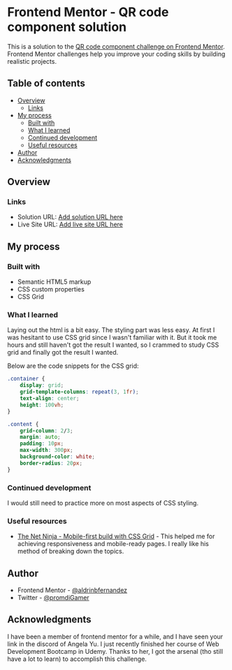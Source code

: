 # Frontend Mentor - QR code component solution

This is a solution to the [QR code component challenge on Frontend Mentor](https://www.frontendmentor.io/challenges/qr-code-component-iux_sIO_H). Frontend Mentor challenges help you improve your coding skills by building realistic projects. 

## Table of contents

- [Overview](#overview)
  - [Links](#links)
- [My process](#my-process)
  - [Built with](#built-with)
  - [What I learned](#what-i-learned)
  - [Continued development](#continued-development)
  - [Useful resources](#useful-resources)
- [Author](#author)
- [Acknowledgments](#acknowledgments)


## Overview

### Links

- Solution URL: [Add solution URL here](https://your-solution-url.com)
- Live Site URL: [Add live site URL here](https://your-live-site-url.com)

## My process

### Built with

- Semantic HTML5 markup
- CSS custom properties
- CSS Grid


### What I learned

Laying out the html is a bit easy. The styling part was less easy. At first I was hesitant to use CSS grid since I wasn't familiar with it. But it took me hours and still haven't got the result I wanted, so I crammed to study CSS grid and finally got the result I wanted. 

Below are the code snippets for the CSS grid:

```css for div element with className of container and content
.container {
    display: grid;
    grid-template-columns: repeat(3, 1fr);
    text-align: center;
    height: 100vh;
}

.content {
    grid-column: 2/3;
    margin: auto;
    padding: 10px;
    max-width: 300px;
    background-color: white;
    border-radius: 20px;
}
```



### Continued development

I would still need to practice more on most aspects of CSS styling.

### Useful resources

- [The Net Ninja - Mobile-first build with CSS Grid](https://www.youtube.com/watch?v=PM3XW_1RAIs&list=PL4cUxeGkcC9hH1tAjyUPZPjbj-7s200a4) - This helped me for achieving responsiveness and mobile-ready pages. I really like his method of breaking down the topics.

## Author

- Frontend Mentor - [@aldrinbfernandez](https://www.frontendmentor.io/profile/aldrinbfernandez)
- Twitter - [@promdiGamer](https://twitter.com/promdiGamer)


## Acknowledgments

I have been a member of frontend mentor for a while, and I have seen your link in the discord of Angela Yu. I just recently finished her course of Web Development Bootcamp in Udemy. Thanks to her, I got the arsenal (tho still have a lot to learn) to accomplish this challenge.
